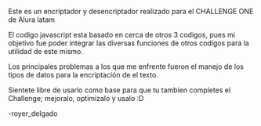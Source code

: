 Este es un encriptador y desencriptador realizado para el CHALLENGE ONE de Alura latam

El codigo javascript esta basado en cerca de otros 3 codigos, pues mi objetivo fue poder integrar las diversas funciones de otros codigos para la utilidad de este mismo.

Los principales problemas a los que me enfrente fueron el manejo de los tipos de datos para la encriptación de el texto.

Sientete libre de usarlo como base para que tu tambien completes el Challenge; mejoralo, optimizalo y usalo :D

-royer_delgado

